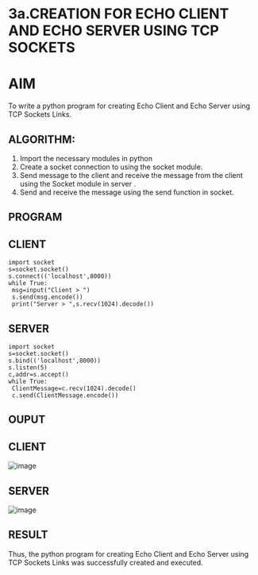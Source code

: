 # 3a.CREATION FOR ECHO CLIENT AND ECHO SERVER USING TCP SOCKETS
# AIM
To write a python program for creating Echo Client and Echo Server using TCP
Sockets Links.
## ALGORITHM:
1. Import the necessary modules in python
2. Create a socket connection to using the socket module.
3. Send message to the client and receive the message from the client using the Socket module in
 server .
4. Send and receive the message using the send function in socket.
## PROGRAM
## CLIENT
```
import socket
s=socket.socket()
s.connect(('localhost',8000))
while True:
 msg=input("Client > ")
 s.send(msg.encode())
 print("Server > ",s.recv(1024).decode())
```
## SERVER
```
import socket
s=socket.socket()
s.bind(('localhost',8000))
s.listen(5)
c,addr=s.accept()
while True:
 ClientMessage=c.recv(1024).decode()
 c.send(ClientMessage.encode())
```
## OUPUT
## CLIENT
![image](https://github.com/user-attachments/assets/20bcbe29-2e9f-4e55-acd5-7d9f1ad4ae7d)
## SERVER
![image](https://github.com/user-attachments/assets/d6671113-368e-4d62-bd5e-24723ab6111b)
## RESULT
Thus, the python program for creating Echo Client and Echo Server using TCP Sockets Links 
was successfully created and executed.
